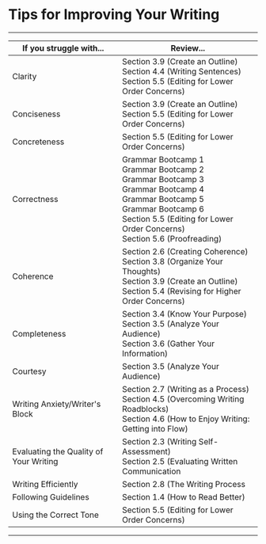 # Tips for Improving Your Writing

---

| If you struggle with...| Review...|
| -- | -- |
| Clarity | Section 3.9 (Create an Outline) <br/> Section 4.4 (Writing Sentences) <br/> Section 5.5 (Editing for Lower Order Concerns)|
| Conciseness | Section 3.9 (Create an Outline) <br/>  Section 5.5 (Editing for Lower Order Concerns) |
| Concreteness | Section 5.5 (Editing for Lower Order Concerns) |
| Correctness | Grammar Bootcamp 1 <br/>  Grammar Bootcamp 2 <br/>  Grammar Bootcamp 3 <br/>  Grammar Bootcamp 4 <br/>  Grammar Bootcamp 5 <br/> Grammar Bootcamp 6 <br/> Section 5.5 (Editing for Lower Order Concerns) <br/>  Section 5.6 (Proofreading)|
| Coherence | Section 2.6 (Creating Coherence) <br/> Section 3.8 (Organize Your Thoughts) <br/>  Section 3.9 (Create an Outline) <br/> Section 5.4 (Revising for Higher Order Concerns)|
| Completeness | Section 3.4 (Know Your Purpose) <br/> Section 3.5 (Analyze Your Audience) <br/> Section 3.6 (Gather Your Information) |
| Courtesy | Section 3.5 (Analyze Your Audience) |
| Writing Anxiety/Writer's Block | Section 2.7 (Writing as a Process) <br/> Section 4.5 (Overcoming Writing Roadblocks) <br/> Section 4.6 (How to Enjoy Writing: Getting into Flow) |
| Evaluating the Quality of Your Writing | Section 2.3 (Writing Self-Assessment) <br/> Section 2.5 (Evaluating Written Communication |
| Writing Efficiently | Section 2.8 (The Writing Process |
| Following Guidelines | Section 1.4 (How to Read Better) |
| Using the Correct Tone | Section 5.5 (Editing for Lower Order Concerns) |


---
